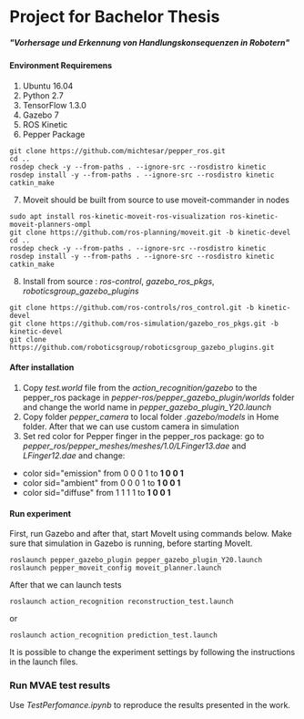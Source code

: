 # Project for Bachelor Thesis
##### "Vorhersage und Erkennung von Handlungskonsequenzen in Robotern"
#### Environment Requiremens
1. Ubuntu 16.04
2. Python 2.7
3. TensorFlow 1.3.0
4. Gazebo 7
5. ROS Kinetic
6. Pepper Package
```
git clone https://github.com/michtesar/pepper_ros.git
cd ..
rosdep check -y --from-paths . --ignore-src --rosdistro kinetic
rosdep install -y --from-paths . --ignore-src --rosdistro kinetic
catkin_make
```
7. Moveit should be built from source to use moveit-commander in nodes
```
sudo apt install ros-kinetic-moveit-ros-visualization ros-kinetic-moveit-planners-ompl 
git clone https://github.com/ros-planning/moveit.git -b kinetic-devel
cd ..
rosdep check -y --from-paths . --ignore-src --rosdistro kinetic
rosdep install -y --from-paths . --ignore-src --rosdistro kinetic
catkin_make
```
8. Install from source : *ros-control*, *gazebo_ros_pkgs*, *roboticsgroup_gazebo_plugins*

```
git clone https://github.com/ros-controls/ros_control.git -b kinetic-devel
git clone https://github.com/ros-simulation/gazebo_ros_pkgs.git -b kinetic-devel
git clone https://github.com/roboticsgroup/roboticsgroup_gazebo_plugins.git
```

#### After installation

1. Copy *test.world* file from the *action_recognition/gazebo*
to the pepper_ros package in *pepper-ros/pepper_gazebo_plugin/worlds* folder and change the world name in
*pepper_gazebo_plugin_Y20.launch*
2. Copy folder *pepper_camera* to local folder *.gazebo/models* in Home folder. After that we can use custom camera in simulation
3. Set red color for Pepper finger in the pepper_ros package:
go to *pepper_ros/pepper_meshes/meshes/1.0/LFinger13.dae* and *LFinger12.dae* and change:
- color sid="emission" from 0 0 0 1 to **1 0 0 1**
- color sid="ambient" from 0 0 0 1 to **1 0 0 1**
- color sid="diffuse" from 1 1 1 1 to **1 0 0 1**
#### Run experiment

First, run Gazebo and after that, start MoveIt using commands below. Make sure that simulation in Gazebo is running, before starting MoveIt.

```
roslaunch pepper_gazebo_plugin pepper_gazebo_plugin_Y20.launch
roslaunch pepper_moveit_config moveit_planner.launch
```
After that we can launch tests
```
roslaunch action_recognition reconstruction_test.launch
```
or 
```
roslaunch action_recognition prediction_test.launch
```
It is possible to change the experiment settings by following the instructions in the launch files.

### Run MVAE test results

Use *TestPerfomance.ipynb* to reproduce the results presented in the work.
